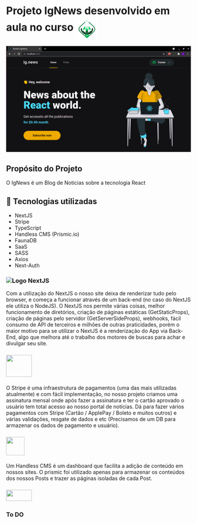 # Projeto IgNews desenvolvido em aula no curso <img align="center" alt="Ignite" height="60" width="60" src="https://raw.githubusercontent.com/tavareshenrique/ignite-reactjs/a11afefe824866f24dd3f9e1cc6e6e9530376ad1/%40assets/img/logo.svg"/> 

![Home do IgNews](Home-IgNews.png)

## Propósito do Projeto
O IgNews é um Blog de Noticias sobre a tecnologia React


## 📖 Tecnologias utilizadas

* NextJS
* Stripe
* TypeScript
* Handless CMS (Prismic.io)
* FaunaDB
* SaaS
* SASS
* Axios
* Next-Auth

### <img width="60"  height="60" src="https://cdn.jsdelivr.net/gh/devicons/devicon/icons/nextjs/nextjs-original-wordmark.svg" alt="Logo NextJS" />
Com a utilização do NextJS o nosso site deixa de renderizar tudo pelo browser, e começa a funcionar através de um back-end (no caso do NextJS ele utiliza o NodeJS).
O NextJS nos permite várias coisas, melhor funcionamento de diretórios, criação de páginas estáticas (GetStaticProps), criação de páginas pelo servidor (GetServerSideProps), webhooks, fácil consumo de API de terceiros e milhões de outras praticidades, porém o maior motivo para se utilizar o NextJS é a renderização do App via Back-End, algo que melhora até o trabalho dos motores de buscas para achar e divulgar seu site.

### <img width="70" height="60" src="https://upload.wikimedia.org/wikipedia/commons/b/ba/Stripe_Logo%2C_revised_2016.svg" />
O Stripe é uma infraestrutura de pagamentos (uma das mais utilizadas atualmente) e com fácil implementação, no nosso projeto criamos uma assinatura mensal onde após fazer a assinatura e ter o cartão aprovado o usuário tem total acesso ao nosso portal de notícias. Dá para fazer vários pagamentos com Stripe (Cartão / ApplePay / Boleto e muitos outros) e várias validações, resgate de dados e etc (Precisamos de um DB para armazenar os dados de pagamento e usuário).

### <img width="50" height="50" src="https://seeklogo.com/images/P/prismic-logo-F6A173E6D0-seeklogo.com.png" />
Um Handless CMS é um dashboard que facilita a adição de conteúdo em nossos sites. O prismic foi utilizado apenas para armazenar os conteúdos dos nossos Posts e trazer as páginas isoladas de cada Post.

### <img width="70" height="30" src="https://dbdb.io/media/logos/fauna2020.png"/>

### To DO

